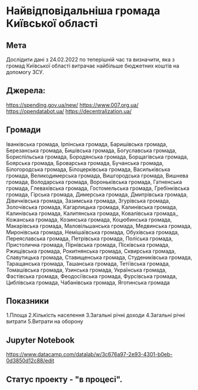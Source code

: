 # Найвідповідальніша громада Київської області

## Мета

Дослідити дані з 24.02.2022 по теперішній час та визначити, яка з громад Київської області витрачає найбільше бюджетних коштів на допомогу ЗСУ. 

## Джерела:
https://spending.gov.ua/new/
https://www.007.org.ua/
https://opendatabot.ua/
https://decentralization.ua/

## Громади
Іванківська громада, Ірпінська громада, Баришівська громада, Березанська громада, Бишівська громада, Богуславська громада, Бориспільська громада, Бородянська громада, Борщагівська громада, Боярська громада, Броварська громада, Бучанська громада, Білогородська громада, Білоцерківська громада, Васильківська громада, Великодимерська громада, Вишгородська громада, Вишнева громада, Володарська громада, Вороньківська громада, Гатненська громада, Глевахівська громада, Гостомельська громада, Гребінківська громада, Гірська громада, Димерська громада, Дмитрівська громада, Дівичківська громада, Зазимська громада, Згурівська громада, Золочівська громада, Кагарлицька громада, Калинівська громада, Калинівська громада, Калитянська громада, Ковалівська громада,, Кожанська громада, Козинська громада, Коцюбинська громада, Макарівська громада, Маловільшанська громада, Медвинська громада, Миронівська громада, Немішаївська громада, Обухівська громада, Переяславська громада, Петрівська громада, Поліська громада, Пристолична громада, Пірнівська громада, Пісківська громада, Ржищівська громада, Рокитнянська громада, Сквирська громада, Славутицька громада, Ставищенська громада, Студениківська громада, Таращанська громада, Ташанська громада, Тетіївська громада, Томашівська громада, Узинська громада, Українська громада, Фастівська громада, Феодосіївська громада, Фурсівська громада, Циблівська громада, Чабанівська громада, Яготинська громада

## Показники
1.Площа 2.Кількість населення 3.Загальні річні доходи 4.Загальні річні витрати 5.Витрати на оборону

## Jupyter Notebook
https://www.datacamp.com/datalab/w/3c676a97-2e93-4301-b0eb-0d3850d12c88/edit

## Статус проекту - "в процесі".

